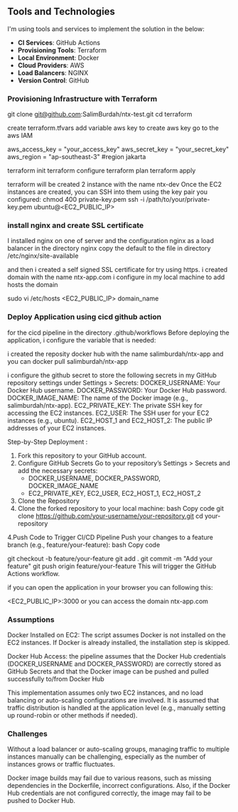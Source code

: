 ## Tools and Technologies

I'm using tools and services to implement the solution in the below:

- **CI Services**: GitHub Actions
- **Provisioning Tools**: Terraform
- **Local Environment**: Docker
- **Cloud Providers**: AWS
- **Load Balancers**: NGINX
- **Version Control**: GitHub

### Provisioning Infrastructure with Terraform

git clone git@github.com:SalimBurdah/ntx-test.git
cd terraform

create terraform.tfvars
add variable aws key
to create aws key go to the aws IAM

aws_access_key = "your_access_key"
aws_secret_key = "your_secret_key"
aws_region     = "ap-southeast-3"           #region jakarta

terraform init
terraform configure
terraform plan
terraform apply

terraform will be created 2 instance with the name ntx-dev
Once the EC2 instances are created, you can SSH into them using the key pair you configured:
chmod 400 private-key.pem
ssh -i /path/to/your/private-key.pem ubuntu@<EC2_PUBLIC_IP>

### install nginx and create SSL certificate

I installed nginx on one of server and the configuration nginx as a load balancer in the directory nginx
copy the default to the file in directory /etc/nginx/site-available

and then i created a self signed SSL certificate for try using https.
i created domain with the name ntx-app.com
i configure in my local machine to add hosts the domain

sudo vi /etc/hosts
<EC2_PUBLIC_IP> domain_name

### Deploy Application using cicd github action

for the cicd pipeline in the directory .github/workflows
Before deploying the application, i configure the variable that is needed:

i created the reposity docker hub with the name salimburdah/ntx-app and you can docker pull salimburdah/ntx-app

i configure the github secret to store the following secrets in my GitHub repository settings under Settings > Secrets:
DOCKER_USERNAME: Your Docker Hub username.
DOCKER_PASSWORD: Your Docker Hub password.
DOCKER_IMAGE_NAME: The name of the Docker image (e.g., salimburdah/ntx-app).
EC2_PRIVATE_KEY: The private SSH key for accessing the EC2 instances.
EC2_USER: The SSH user for your EC2 instances (e.g., ubuntu).
EC2_HOST_1 and EC2_HOST_2: The public IP addresses of your EC2 instances.

Step-by-Step Deployment :
1. Fork this repository to your GitHub account.
2. Configure GitHub Secrets
   Go to your repository’s Settings > Secrets and add the necessary secrets:
   - DOCKER_USERNAME, DOCKER_PASSWORD, DOCKER_IMAGE_NAME
   - EC2_PRIVATE_KEY, EC2_USER, EC2_HOST_1, EC2_HOST_2
3. Clone the Repository
4. Clone the forked repository to your local machine:
bash
Copy code
git clone https://github.com/your-username/your-repository.git
cd your-repository

4.Push Code to Trigger CI/CD Pipeline
  Push your changes to a feature branch (e.g., feature/your-feature):
bash
Copy code

git checkout -b feature/your-feature
git add .
git commit -m "Add your feature"
git push origin feature/your-feature
This will trigger the GitHub Actions workflow.

if you can open the application in your browser you can following this:

<EC2_PUBLIC_IP>:3000 or you can access the domain ntx-app.com


### Assumptions

Docker Installed on EC2: The script assumes Docker is not installed on the EC2 instances. If Docker is already installed, the installation step is skipped.

Docker Hub Access: the pipeline assumes that the Docker Hub credentials (DOCKER_USERNAME and DOCKER_PASSWORD) are correctly stored as GitHub Secrets and that the Docker image can be pushed and pulled successfully to/from Docker Hub

This implementation assumes only two EC2 instances, and no load balancing or auto-scaling configurations are involved. It is assumed that traffic distribution is handled at the application level (e.g., manually setting up round-robin or other methods if needed).

### Challenges

Without a load balancer or auto-scaling groups, managing traffic to multiple instances manually can be challenging, especially as the number of instances grows or traffic fluctuates.

Docker image builds may fail due to various reasons, such as missing dependencies in the Dockerfile, incorrect configurations. Also, if the Docker Hub credentials are not configured correctly, the image may fail to be pushed to Docker Hub.


